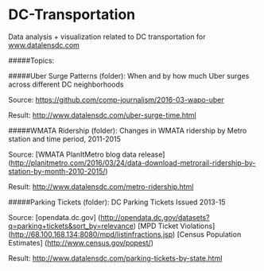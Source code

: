 # DC-Transportation
Data analysis + visualization related to DC transportation for www.datalensdc.com

#####Topics:

#####Uber Surge Patterns (folder): When and by how much Uber surges across different DC neighborhoods

  Source: https://github.com/comp-journalism/2016-03-wapo-uber
  
  Result: http://www.datalensdc.com/uber-surge-time.html
  
  
#####WMATA Ridership (folder): Changes in WMATA ridership by Metro station and time period, 2011-2015

  Source: [WMATA PlanItMetro blog data release] (http://planitmetro.com/2016/03/24/data-download-metrorail-ridership-by-station-by-month-2010-2015/)
  
  Result: http://www.datalensdc.com/metro-ridership.html
  
#####Parking Tickets (folder): DC Parking Tickets Issued 2013-15

  Source:   [opendata.dc.gov] (http://opendata.dc.gov/datasets?q=parking+tickets&sort_by=relevance)
            [MPD Ticket Violations] (http://68.100.168.134:8080/mpd/listinfractions.jsp)
            [Census Population Estimates] (http://www.census.gov/popest/)
  
  Result: http://www.datalensdc.com/parking-tickets-by-state.html
